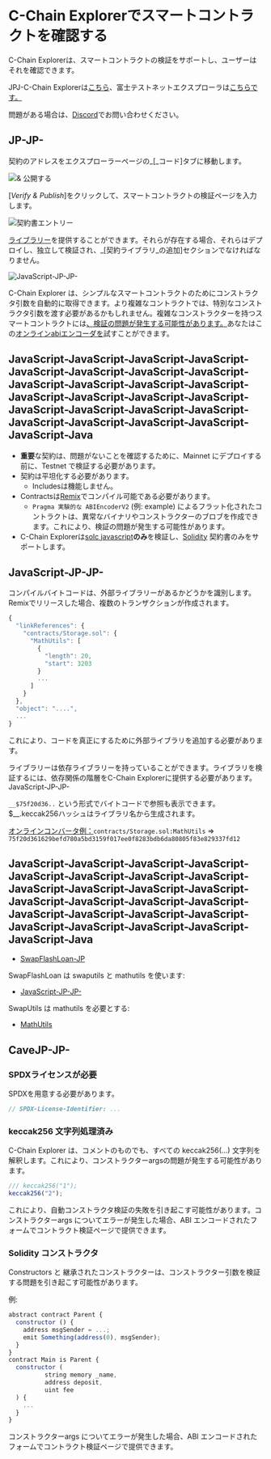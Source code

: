 # C-Chain Explorerでスマートコントラクトを確認する

C-Chain Explorerは、スマートコントラクトの検証をサポートし、ユーザーはそれを確認できます。

JPJ-C-Chain Explorerは[こちら](https://cchain.explorer.avax.network/)、富士テストネットエクスプローラは[こちらです。](https://cchain.explorer.avax-test.network/)

問題がある場合は、[Discord](https://chat.avalabs.org)でお問い合わせください。

## JP-JP-

契約のアドレスをエクスプローラーページの_[_コード]タブに移動します。

![&amp; 公開する](../../../.gitbook/assets/smart-contract-verify-page.png)

[_Verify & Publish_]をクリックして、スマートコントラクトの検証ページを入力します。

![契約書エントリー](../../../.gitbook/assets/smart-contract-input-page.png)

[ライブラリー](https://docs.soliditylang.org/en/v0.8.4/contracts.html?highlight=libraries#libraries)を提供することができます。それらが存在する場合、それらはデプロイし、独立して検証され、_[契約ライブラリ_の追加]セクションでなければなりません。

![JavaScript-JP-JP-](../../../.gitbook/assets/smart-contract-library.png)

C-Chain Explorer は、シンプルなスマートコントラクトのためにコンストラクタ引数を自動的に取得できます。より複雑なコントラクトでは、特別なコンストラクタ引数を渡す必要があるかもしれません。複雑なコンストラクターを持つスマートコントラクトには[、検証の問題が発生する可能性があります。](verify-smart-contracts.md#caveats)あなたはこの[オンラインabiエンコーダを](https://abi.hashex.org/)試すことができます。

## JavaScript-JavaScript-JavaScript-JavaScript-JavaScript-JavaScript-JavaScript-JavaScript-JavaScript-JavaScript-JavaScript-JavaScript-JavaScript-JavaScript-JavaScript-JavaScript-JavaScript-JavaScript-JavaScript-JavaScript-JavaScript-JavaScript-JavaScript-JavaScript-JavaScript-Java

* **重要**な契約は、問題がないことを確認するために、Mainnet にデプロイする前に、Testnet で検証する必要があります。
* 契約は平坦化する必要があります。
   * Includesは機能しません。
* Contractsは[Remix](https://remix.ethereum.org)でコンパイル可能である必要があります。
   * `Pragma 実験的な ABIEncoderV2` \(例: example\) によるフラット化されたコントラクトは、異常なバイナリやコンストラクターのブロブを作成できます。これにより、検証の問題が発生する可能性があります。
* C-Chain Explorerは[solc javascript](https://github.com/ethereum/solc-bin)**のみ**を検証し、[Solidity](https://docs.soliditylang.org) 契約書のみをサポートします。

## JavaScript-JP-JP-

コンパイルバイトコードは、外部ライブラリーがあるかどうかを識別します。Remixでリリースした場合、複数のトランザクションが作成されます。

```javascript
{
  "linkReferences": {
    "contracts/Storage.sol": {
      "MathUtils": [
        {
          "length": 20,
          "start": 3203
        }
        ...
      ]
    }
  },
  "object": "....",
  ...
}
```

これにより、コードを真正にするために外部ライブラリを追加する必要があります。

ライブラリーは依存ライブラリーを持っていることができます。ライブラリを検証するには、依存関係の階層をC-Chain Explorerに提供する必要があります。JavaScript-JP-JP-

`__$75f20d36..` という形式でバイトコードで参照も表示できます。$__.keccak256ハッシュはライブラリ名から生成されます。

[オンラインコンバータ例：](https://emn178.github.io/online-tools/keccak_256.html)`contracts/Storage.sol:MathUtils` => `75f20d361629befd780a5bd3159f017ee0f8283bdb6da80805f83e829337fd12`

## JavaScript-JavaScript-JavaScript-JavaScript-JavaScript-JavaScript-JavaScript-JavaScript-JavaScript-JavaScript-JavaScript-JavaScript-JavaScript-JavaScript-JavaScript-JavaScript-JavaScript-JavaScript-JavaScript-JavaScript-JavaScript-JavaScript-JavaScript-JavaScript-JavaScript-Java

* [SwapFlashLoan-JP](https://cchain.explorer.avax-test.network/address/0x12DF75Fed4DEd309477C94cE491c67460727C0E8/contracts)

SwapFlashLoan は swaputils と mathutils を使います:

* [JavaScript-JP-JP-](https://cchain.explorer.avax-test.network/address/0x6703e4660E104Af1cD70095e2FeC337dcE034dc1/contracts)

SwapUtils は mathutils を必要とする:

* [MathUtils](https://cchain.explorer.avax-test.network/address/0xbA21C84E4e593CB1c6Fe6FCba340fa7795476966/contracts)

## CaveJP-JP-

### SPDXライセンスが必要

SPDXを用意する必要があります。

```javascript
// SPDX-License-Identifier: ...
```

### keccak256 文字列処理済み

C-Chain Explorer は、コメントのものでも、すべての keccak256\(...\) 文字列を解釈します。これにより、コンストラクターargsの問題が発生する可能性があります。

```javascript
/// keccak256("1");
keccak256("2");
```

これにより、自動コンストラクタ検証の失敗を引き起こす可能性があります。コンストラクターargs についてエラーが発生した場合、ABI エンコードされたフォームでコントラクト検証ページで提供できます。

### Solidity コンストラクタ

Constructors と 継承されたコンストラクターは、コンストラクター引数を検証する問題を引き起こす可能性があります。

例:

```javascript
abstract contract Parent {
  constructor () {
    address msgSender = ...;
    emit Something(address(0), msgSender);
  }
}
contract Main is Parent {
  constructor (
          string memory _name,
          address deposit,
          uint fee
  ) {
    ...
  }
}
```

コンストラクターargs についてエラーが発生した場合、ABI エンコードされたフォームでコントラクト検証ページで提供できます。

